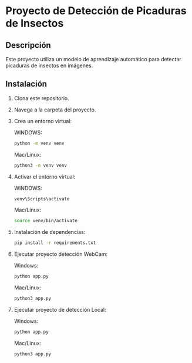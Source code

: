 # Proyecto de Detección de Picaduras de Insectos

## Descripción

Este proyecto utiliza un modelo de aprendizaje automático para detectar picaduras de insectos en imágenes.

## Instalación

1. Clona este repositorio.
2. Navega a la carpeta del proyecto.
3. Crea un entorno virtual:
   
   WINDOWS:
    ```bash
   python -m venv venv
   ```

   Mac/Linux:
    ```bash
    python3 -m venv venv
    ```

4. Activar el entorno virtual:
    
    WINDOWS:
    ```bash
    venv\Scripts\activate
    ```

    Mac/Linux:
    ```bash
    source venv/bin/activate
    ```

5. Instalación de dependencias:

    ```bash
    pip install -r requirements.txt
    ```

6. Ejecutar proyecto detección WebCam:

    Windows:
    ```bash
    python app.py
    ```

    Mac/Linux:
    ```bash
    python3 app.py
    ```

7. Ejecutar proyecto de detección Local: 

    Windows:
    ```bash
    python app.py
    ```

    Mac/Linux:
    
    ```bash
    python3 app.py
    ```








